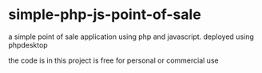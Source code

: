 # simple-php-js-point-of-sale
a simple point of sale application using php and javascript. deployed using phpdesktop

the code is in this project is free for personal or commercial use
